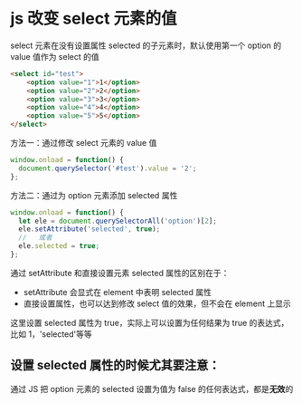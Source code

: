 # js 改变 select 元素的值

select 元素在没有设置属性 selected 的子元素时，默认使用第一个 option 的 value 值作为 select 的值

```html
<select id="test">
    <option value="1">1</option>
    <option value="2">2</option>
    <option value="3">3</option>
    <option value="4">4</option>
    <option value="5">5</option>
</select>
```

方法一：通过修改 select 元素的 value 值

```js
window.onload = function() {
  document.querySelector('#test').value = '2';
};
```

方法二：通过为 option 元素添加 selected 属性

```js
window.onload = function() {
  let ele = document.querySelectorAll('option')[2];
  ele.setAttribute('selected', true);
  //   或者
  ele.selected = true;
};
```

通过 setAttribute 和直接设置元素 selected 属性的区别在于：

* setAttribute 会显式在 element 中表明 selected 属性
* 直接设置属性，也可以达到修改 select 值的效果，但不会在 element 上显示

这里设置 selected 属性为 true，实际上可以设置为任何结果为 true 的表达式，比如 1，'selected'等等

## 设置 selected 属性的时候尤其要注意：

通过 JS 把 option 元素的 selected 设置为值为 false 的任何表达式，都是**无效**的
